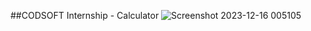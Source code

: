 ##CODSOFT Internship - Calculator 
![Screenshot 2023-12-16 005105](https://github.com/saudmomin786/CODSOFT3/assets/153200210/71976b70-7b9d-4707-84cd-8974af5c6650)
